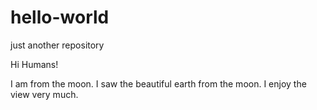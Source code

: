 # hello-world
just another repository

Hi Humans!

I am from the moon. I saw the beautiful earth from the moon. I enjoy the view very much.

